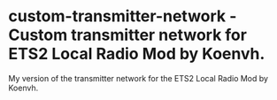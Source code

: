 # custom-transmitter-network - Custom transmitter network for ETS2 Local Radio Mod by Koenvh.

My version of the transmitter network for the ETS2 Local Radio Mod by Koenvh.
